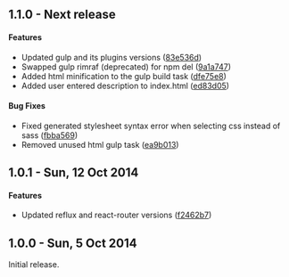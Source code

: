 <a name="1.1.0"></a>
## 1.1.0 - Next release

#### Features

-	Updated gulp and its plugins versions ([83e536d](TFaga/generator-react-reflux/commit/83e536dcee32ef88abab24d637fc6090a8d0330c))
- Swapped gulp rimraf (deprecated) for npm del ([9a1a747](TFaga/generator-react-reflux/commit/9a1a7475dea0334a2dd9d7a62121bb3bfb0dba27))
- Added html minification to the gulp build task ([dfe75e8](TFaga/generator-react-reflux/commit/dfe75e8d09a583d64638704e3b0e4b6a7833cec8))
- Added user entered description to index.html ([ed83d05](TFaga/generator-react-reflux/commit/ed83d05c0d9dd003d9370e03bec5f5620c9154b8))

#### Bug Fixes

- Fixed generated stylesheet syntax error when selecting css instead of sass ([fbba569](TFaga/generator-react-reflux/commit/fbba569652c63c30a94601e6962422645b5e869b))
- Removed unused html gulp task ([ea9b013](TFaga/generator-react-reflux/commit/ea9b013c86fa38d8918a6a1bd0e8636ba07dc66e))

<a name="1.0.1"></a>
## 1.0.1 - Sun, 12 Oct 2014

#### Features

- Updated reflux and react-router versions ([f2462b7](TFaga/generator-react-reflux/commit/f2462b7c1295419dc375635a999f46d1991834aa))

<a name="1.0.0"></a>
## 1.0.0 - Sun, 5 Oct 2014

Initial release.

